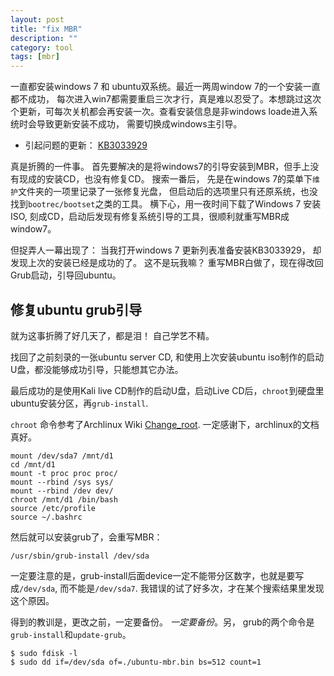 ```yaml
---
layout: post
title: "fix MBR"
description: ""
category: tool
tags: [mbr]
---
```


一直都安装windows 7 和 ubuntu双系统。最近一两周window 7的一个安装一直都不成功， 每次进入win7都需要重启三次才行，真是难以忍受了。本想跳过这次个更新，可每次关机都会再安装一次。查看安装信息是非windows loade进入系统时会导致更新安装不成功， 需要切换成windows主引导。 

* 引起问题的更新： [KB3033929](https://support.microsoft.com/en-us/kb/3033929)

真是折腾的一件事。 首先要解决的是将windows7的引导安装到MBR，但手上没有现成的安装CD，也没有修复CD。 搜索一番后， 先是在windows 7的菜单下`维护`文件夹的一项里记录了一张修复光盘， 但启动后的选项里只有还原系统，也没找到`bootrec/bootset`之类的工具。 横下心，用一夜时间下载了Windows 7 安装ISO, 刻成CD，启动后发现有修复系统引导的工具，很顺利就重写MBR成window7。

但捉弄人一幕出现了： 当我打开windows 7 更新列表准备安装KB3033929， 却发现上次的安装已经是成功的了。 这不是玩我嘛？ 重写MBR白做了，现在得改回Grub启动，引导回ubuntu。

## 修复ubuntu grub引导

就为这事折腾了好几天了，都是泪！ 自己学艺不精。

找回了之前刻录的一张ubuntu server CD,  和使用上次安装ubuntu iso制作的启动U盘，都没能够成功引导，只能想其它办法。

最后成功的是使用Kali live CD制作的启动U盘，启动Live CD后，`chroot`到硬盘里ubuntu安装分区，再`grub-install`.

`chroot` 命令参考了Archlinux Wiki [Change_root](https://wiki.archlinux.org/index.php/Change_root). 一定感谢下，archlinux的文档真好。

    mount /dev/sda7 /mnt/d1
    cd /mnt/d1
    mount -t proc proc proc/
    mount --rbind /sys sys/
    mount --rbind /dev dev/
    chroot /mnt/d1 /bin/bash
    source /etc/profile
    source ~/.bashrc

然后就可以安装grub了，会重写MBR：

    /usr/sbin/grub-install /dev/sda

一定要注意的是，grub-install后面device一定不能带分区数字，也就是要写成`/dev/sda`, 而不能是`/dev/sda7`. 我错误的试了好多次，才在某个搜索结果里发现这个原因。

得到的教训是，更改之前，一定要备份。 *一定要备份*。另， grub的两个命令是`grub-install`和`update-grub`。

    $ sudo fdisk -l
    $ sudo dd if=/dev/sda of=./ubuntu-mbr.bin bs=512 count=1

